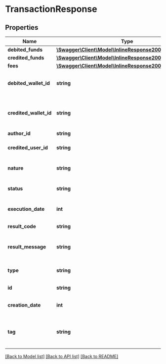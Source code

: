 # TransactionResponse

## Properties
Name | Type | Description | Notes
------------ | ------------- | ------------- | -------------
**debited_funds** | [**\Swagger\Client\Model\InlineResponse2001DebitedFunds**](InlineResponse2001DebitedFunds.md) |  | [optional] 
**credited_funds** | [**\Swagger\Client\Model\InlineResponse2001DebitedFunds**](InlineResponse2001DebitedFunds.md) |  | [optional] 
**fees** | [**\Swagger\Client\Model\InlineResponse2001DebitedFunds**](InlineResponse2001DebitedFunds.md) |  | [optional] 
**debited_wallet_id** | **string** | The ID of the wallet that was debited | [optional] 
**credited_wallet_id** | **string** | The ID of the wallet where money will be credited | [optional] 
**author_id** | **string** | A user&#39;s ID | [optional] 
**credited_user_id** | **string** | The user ID who was credited | [optional] 
**nature** | **string** | The nature of the transaction | [optional] 
**status** | **string** | The status of the transaction | [optional] 
**execution_date** | **int** | When the transaction happened | [optional] 
**result_code** | **string** | The result code | [optional] 
**result_message** | **string** | A verbal explanation of the ResultCode | [optional] 
**type** | **string** | The type of the transaction | [optional] 
**id** | **string** | The item&#39;s ID | [optional] 
**creation_date** | **int** | When the item was created | [optional] 
**tag** | **string** | Custom data that you can add to this item | [optional] 

[[Back to Model list]](../README.md#documentation-for-models) [[Back to API list]](../README.md#documentation-for-api-endpoints) [[Back to README]](../README.md)


